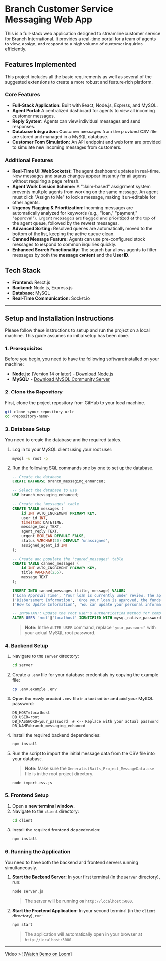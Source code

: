 # Branch Customer Service Messaging Web App

This is a full-stack web application designed to streamline customer service for Branch International. It provides a real-time portal for a team of agents to view, assign, and respond to a high volume of customer inquiries efficiently.

## Features Implemented

This project includes all the basic requirements as well as several of the suggested extensions to create a more robust and feature-rich platform.

### Core Features
- **Full-Stack Application:** Built with React, Node.js, Express, and MySQL.
- **Agent Portal:** A centralized dashboard for agents to view all incoming customer messages.
- **Reply System:** Agents can view individual messages and send responses.
- **Database Integration:** Customer messages from the provided CSV file are stored and managed in a MySQL database.
- **Customer Form Simulation:** An API endpoint and web form are provided to simulate new incoming messages from customers.

### Additional Features
- **Real-Time UI (WebSockets):** The agent dashboard updates in real-time. New messages and status changes appear instantly for all agents without requiring a page refresh.
- **Agent Work Division Scheme:** A "claim-based" assignment system prevents multiple agents from working on the same message. An agent must click "Assign to Me" to lock a message, making it un-editable for other agents.
- **Urgency Flagging & Prioritization:** Incoming messages are automatically analyzed for keywords (e.g., "loan," "payment," "approval"). Urgent messages are flagged and prioritized at the top of the agent queue, followed by the newest messages.
- **Advanced Sorting:** Resolved queries are automatically moved to the bottom of the list, keeping the active queue clean.
- **Canned Message Feature:** Agents can use pre-configured stock messages to respond to common inquiries quickly.
- **Enhanced Search Functionality:** The search bar allows agents to filter messages by both the **message content** and the **User ID**.

## Tech Stack

- **Frontend:** React.js
- **Backend:** Node.js, Express.js
- **Database:** MySQL
- **Real-Time Communication:** Socket.io

---

## Setup and Installation Instructions

Please follow these instructions to set up and run the project on a local machine. This guide assumes no initial setup has been done.

### 1. Prerequisites

Before you begin, you need to have the following software installed on your machine:

- **Node.js:** (Version 14 or later) - [Download Node.js](https://nodejs.org/en/download/)
- **MySQL:** - [Download MySQL Community Server](https://dev.mysql.com/downloads/mysql/)

### 2. Clone the Repository

First, clone the project repository from GitHub to your local machine.
```bash
git clone <your-repository-url>
cd <repository-name>
```
### 3. Database Setup

You need to create the database and the required tables.

1.  Log in to your MySQL client using your root user:
    ```bash
    mysql -u root -p
    ```
2.  Run the following SQL commands one by one to set up the database.

    ```sql
    -- Create the database
    CREATE DATABASE branch_messaging_enhanced;

    -- Select the database to use
    USE branch_messaging_enhanced;

    -- Create the 'messages' table
    CREATE TABLE messages (
        id INT AUTO_INCREMENT PRIMARY KEY,
        user_id INT,
        timestamp DATETIME,
        message_body TEXT,
        agent_reply TEXT,
        urgent BOOLEAN DEFAULT FALSE,
        status VARCHAR(20) DEFAULT 'unassigned',
        assigned_agent_id INT
    );

    -- Create and populate the 'canned_messages' table
    CREATE TABLE canned_messages (
        id INT AUTO_INCREMENT PRIMARY KEY,
        title VARCHAR(255),
        message TEXT
    );

    INSERT INTO canned_messages (title, message) VALUES
    ('Loan Approval Time', 'Your loan is currently under review. The approval process typically takes 24-48 hours. We appreciate your patience.'),
    ('Disbursement Information', 'Once your loan is approved, the funds will be disbursed to your registered mobile money account within a few hours.'),
    ('How to Update Information', 'You can update your personal information in the "Profile" section of the app. Please ensure all details are accurate.');

    -- IMPORTANT: Update the root user's authentication method for compatibility
    ALTER USER 'root'@'localhost' IDENTIFIED WITH mysql_native_password BY 'your_password';
    ```
    > **Note:** In the `ALTER USER` command, replace `'your_password'` with your actual MySQL root password.

### 4. Backend Setup

1.  Navigate to the `server` directory:
    ```bash
    cd server
    ```
2.  Create a `.env` file for your database credentials by copying the example file:
    ```bash
    cp .env.example .env
    ```
3.  Open the newly created `.env` file in a text editor and add your MySQL password:
    ```
    DB_HOST=localhost
    DB_USER=root
    DB_PASSWORD=your_password  # <-- Replace with your actual password
    DB_NAME=branch_messaging_enhanced
    ```
4.  Install the required backend dependencies:
    ```bash
    npm install
    ```
5.  Run the script to import the initial message data from the CSV file into your database.
    > **Note:** Make sure the `GeneralistRails_Project_MessageData.csv` file is in the root project directory.
    ```bash
    node import-csv.js
    ```

### 5. Frontend Setup

1.  Open a **new terminal window**.
2.  Navigate to the `client` directory:
    ```bash
    cd client
    ```
3.  Install the required frontend dependencies:
    ```bash
    npm install
    ```

### 6. Running the Application

You need to have both the backend and frontend servers running simultaneously.

1.  **Start the Backend Server:** In your first terminal (in the `server` directory), run:
    ```bash
    node server.js
    ```
    > The server will be running on `http://localhost:5000`.

2.  **Start the Frontend Application:** In your second terminal (in the `client` directory), run:
    ```bash
    npm start
    ```
    > The application will automatically open in your browser at `http://localhost:3000`.
***

Video >
[![Watch Demo on Loom]](https://www.loom.com/share/3556cc16ec744fa186738eaefdb573ea)
